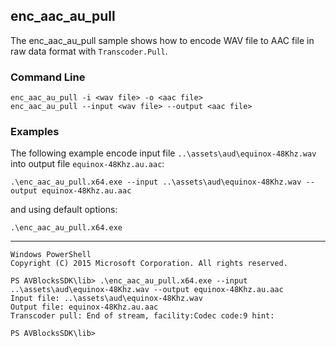 ## enc_aac_au_pull

The enc_aac_au_pull sample shows how to encode WAV file to AAC file in raw data format with `Transcoder.Pull`.

### Command Line

~~~ shell
enc_aac_au_pull -i <wav file> -o <aac file>
enc_aac_au_pull --input <wav file> --output <aac file>
~~~

###	Examples

The following example encode input file `..\assets\aud\equinox-48Khz.wav` into output file `equinox-48Khz.au.aac`:

~~~ shell
.\enc_aac_au_pull.x64.exe --input ..\assets\aud\equinox-48Khz.wav --output equinox-48Khz.au.aac
~~~

and using default options:
~~~ shell
.\enc_aac_au_pull.x64.exe
~~~
***
~~~ shell
Windows PowerShell
Copyright (C) 2015 Microsoft Corporation. All rights reserved.

PS AVBlocksSDK\lib> .\enc_aac_au_pull.x64.exe --input ..\assets\aud\equinox-48Khz.wav --output equinox-48Khz.au.aac
Input file: ..\assets\aud\equinox-48Khz.wav
Output file: equinox-48Khz.au.aac
Transcoder pull: End of stream, facility:Codec code:9 hint:

PS AVBlocksSDK\lib>
~~~ 
